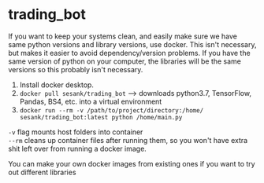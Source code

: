 # trading_bot

If you want to keep your systems clean, and easily make sure we have same python versions and library versions, use docker.
This isn't necessary, but makes it easier to avoid dependency/version problems. If you have the same version of python on your computer, the libraries will be the same versions so this probably isn't necessary.

1. Install docker desktop.
2. `docker pull sesank/trading_bot` --> downloads python3.7, TensorFlow, Pandas, BS4, etc. into a virtual environment
3. `docker run --rm -v /path/to/project/directory:/home/ sesank/trading_bot:latest python /home/main.py`


`-v` flag mounts host folders into container <br>
`--rm` cleans up container files after running them, so you won't have extra shit left over from running a docker image.
<p> You can make your own docker images from existing ones if you want to try out different libraries </p>
